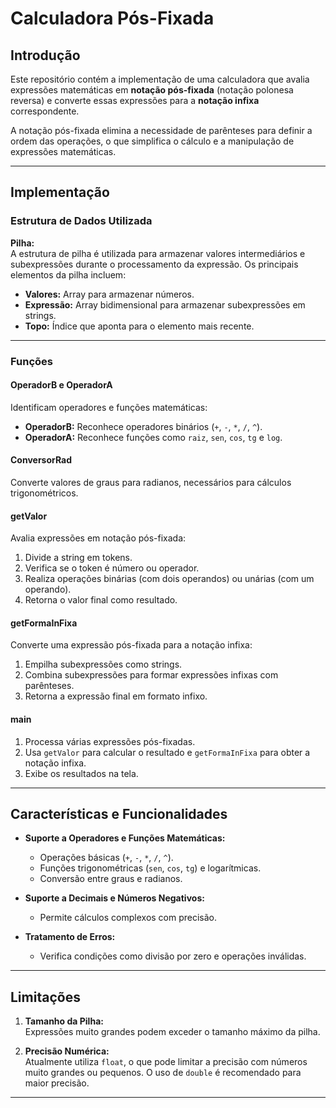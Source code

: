 # Calculadora Pós-Fixada

## Introdução

Este repositório contém a implementação de uma calculadora que avalia expressões matemáticas em **notação pós-fixada** (notação polonesa reversa) e converte essas expressões para a **notação infixa** correspondente. 

A notação pós-fixada elimina a necessidade de parênteses para definir a ordem das operações, o que simplifica o cálculo e a manipulação de expressões matemáticas.

---

## Implementação

### Estrutura de Dados Utilizada

**Pilha:**  
A estrutura de pilha é utilizada para armazenar valores intermediários e subexpressões durante o processamento da expressão. Os principais elementos da pilha incluem:
- **Valores:** Array para armazenar números.
- **Expressão:** Array bidimensional para armazenar subexpressões em strings.
- **Topo:** Índice que aponta para o elemento mais recente.

---

### Funções

#### OperadorB e OperadorA
Identificam operadores e funções matemáticas:
- **OperadorB:** Reconhece operadores binários (`+`, `-`, `*`, `/`, `^`).
- **OperadorA:** Reconhece funções como `raiz`, `sen`, `cos`, `tg` e `log`.

#### ConversorRad
Converte valores de graus para radianos, necessários para cálculos trigonométricos.

#### getValor
Avalia expressões em notação pós-fixada:
1. Divide a string em tokens.
2. Verifica se o token é número ou operador.
3. Realiza operações binárias (com dois operandos) ou unárias (com um operando).
4. Retorna o valor final como resultado.

#### getFormaInFixa
Converte uma expressão pós-fixada para a notação infixa:
1. Empilha subexpressões como strings.
2. Combina subexpressões para formar expressões infixas com parênteses.
3. Retorna a expressão final em formato infixo.

#### main
1. Processa várias expressões pós-fixadas.
2. Usa `getValor` para calcular o resultado e `getFormaInFixa` para obter a notação infixa.
3. Exibe os resultados na tela.

---

## Características e Funcionalidades

- **Suporte a Operadores e Funções Matemáticas:**
  - Operações básicas (`+`, `-`, `*`, `/`, `^`).
  - Funções trigonométricas (`sen`, `cos`, `tg`) e logarítmicas.
  - Conversão entre graus e radianos.

- **Suporte a Decimais e Números Negativos:**
  - Permite cálculos complexos com precisão.

- **Tratamento de Erros:**
  - Verifica condições como divisão por zero e operações inválidas.

---

## Limitações

1. **Tamanho da Pilha:**  
   Expressões muito grandes podem exceder o tamanho máximo da pilha.
   
2. **Precisão Numérica:**  
   Atualmente utiliza `float`, o que pode limitar a precisão com números muito grandes ou pequenos. O uso de `double` é recomendado para maior precisão.

---
